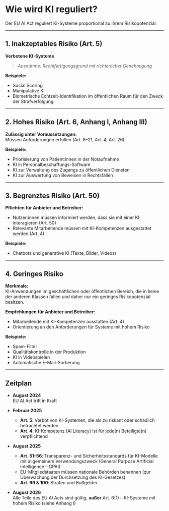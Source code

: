 # Wie wird KI reguliert?

Der EU AI Act reguliert KI-Systeme proportional zu ihrem Risikopotenzial:

---

## 1. Inakzeptables Risiko (Art. 5)
**Verbotene KI-Systeme**  
> *Ausnahme: Rechtfertigungsgrund mit richterlicher Genehmigung*

**Beispiele:**
- Social Scoring  
- Manipulative KI  
- Biometrische Echtzeit-Identifikation im öffentlichen Raum für den Zweck der Strafverfolgung  

---

## 2. Hohes Risiko (Art. 6, Anhang I, Anhang III)
**Zulässig unter Voraussetzungen:**  
Müssen Anforderungen erfüllen (Art. 8–21, Art. 4, Art. 26)

**Beispiele:**
- Priorisierung von Patient:innen in der Notaufnahme  
- KI in Personalbeschaffungs-Software  
- KI zur Verwaltung des Zugangs zu öffentlichen Diensten  
- KI zur Auswertung von Beweisen in Rechtsfällen  

---

## 3. Begrenztes Risiko (Art. 50)
**Pflichten für Anbieter und Betreiber:**
- Nutzer:innen müssen informiert werden, dass sie mit einer KI interagieren (Art. 50)  
- Relevante Mitarbeitende müssen mit KI-Kompetenzen ausgestattet werden (Art. 4)  

**Beispiele:**
- Chatbots und generative KI (Texte, Bilder, Videos)  

---

## 4. Geringes Risiko
**Merkmale:**  
KI-Anwendungen im geschäftlichen oder öffentlichen Bereich, die in keine der anderen Klassen fallen und daher nur ein geringes Risikopotenzial besitzen.

**Empfehlungen für Anbieter und Betreiber:**
- Mitarbeitende mit KI-Kompetenzen ausstatten (Art. 4)  
- Orientierung an den Anforderungen für Systeme mit hohem Risiko  

**Beispiele:**
- Spam-Filter  
- Qualitätskontrolle in der Produktion  
- KI in Videospielen  
- Automatische E-Mail-Sortierung  

---
		
 ## Zeitplan

- **August 2024**  
  EU AI Act tritt in Kraft

- **Februar 2025**  
  - **Art. 5**: Verbot von KI-Systemen, die als zu riskant oder schädlich betrachtet werden  
  - **Art. 4**: KI-Kompetenz (AI Literacy) ist für jede(n) Beteiligte(n) verpflichtend

- **August 2025**  
  - **Art. 51–56**: Transparenz- und Sicherheitsstandards für KI-Modelle mit allgemeinem Verwendungszweck (General Purpose Artificial Intelligence – GPAI)  
  - EU-Mitgliedstaaten müssen nationale Behörden benennen (zur Überwachung der Durchsetzung des KI-Gesetzes)  
  - **Art. 99 & 100**: Strafen und Bußgelder

- **August 2026**  
  Alle Teile des EU AI Acts sind gültig, **außer** Art. 6(1) – KI-Systeme mit hohem Risiko (siehe Anhang I)
